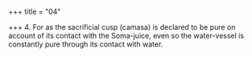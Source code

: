 +++
title = "04"

+++
4. For as the sacrificial cusp (camasa) is declared to be pure on account of its contact with the Soma-juice, even so the water-vessel is constantly pure through its contact with water.
